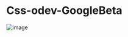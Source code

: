 # Css-odev-GoogleBeta
![image](https://user-images.githubusercontent.com/88403704/132991474-bd7cfc9d-0408-4104-83a3-eacca223920e.png)
